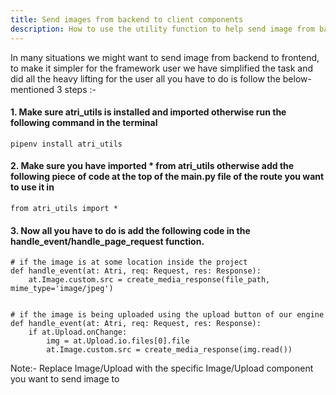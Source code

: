 ```yaml
---
title: Send images from backend to client components
description: How to use the utility function to help send image from backend to the client
---
```


In many situations we might want to send image from backend to frontend, to make it simpler for the framework user we have simplified the task and did all the heavy lifting for the user all you have to do is follow the below-mentioned 3 steps :-


#### 1. Make sure atri_utils is installed and imported otherwise run the following command in the terminal

```
pipenv install atri_utils
```

#### 2. Make sure you have imported * from atri_utils otherwise add the following piece of code at the top of the main.py file of the route you want to use it in

```
from atri_utils import *
```

#### 3. Now all you have to do is add the following code in the handle_event/handle_page_request function.

```
# if the image is at some location inside the project
def handle_event(at: Atri, req: Request, res: Response):
    at.Image.custom.src = create_media_response(file_path, mime_type='image/jpeg')


# if the image is being uploaded using the upload button of our engine
def handle_event(at: Atri, req: Request, res: Response):
    if at.Upload.onChange:
        img = at.Upload.io.files[0].file
        at.Image.custom.src = create_media_response(img.read())

```

Note:- Replace Image/Upload with the specific Image/Upload component you want to send image to 



